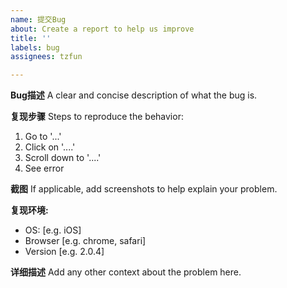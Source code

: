 ```yaml
---
name: 提交Bug
about: Create a report to help us improve
title: ''
labels: bug
assignees: tzfun

---
```


**Bug描述**
A clear and concise description of what the bug is.

**复现步骤**
Steps to reproduce the behavior:
1. Go to '...'
2. Click on '....'
3. Scroll down to '....'
4. See error

**截图**
If applicable, add screenshots to help explain your problem.

**复现环境:**
 - OS: [e.g. iOS]
 - Browser [e.g. chrome, safari]
 - Version [e.g. 2.0.4]

**详细描述**
Add any other context about the problem here.
